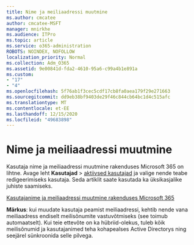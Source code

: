 ```yaml
---
title: Nime ja meiliaadressi muutmine
ms.author: cmcatee
author: cmcatee-MSFT
manager: mnirkhe
ms.audience: ITPro
ms.topic: article
ms.service: o365-administration
ROBOTS: NOINDEX, NOFOLLOW
localization_priority: Normal
ms.collection: Adm_O365
ms.assetid: 9e00841d-fda2-4610-95a6-c99a4b1e891a
ms.custom:
- "17"
- "4"
ms.openlocfilehash: 5f76ab1f3cec5cdf17cb8fa0aea179f29e271663
ms.sourcegitcommit: dd9eb38bf9403de29f46c844cb64bc1d4c515afc
ms.translationtype: MT
ms.contentlocale: et-EE
ms.lasthandoff: 12/15/2020
ms.locfileid: "49683898"
---
```

# <a name="change-a-name-and-email-address"></a>Nime ja meiliaadressi muutmine

Kasutaja nime ja meiliaadressi muutmine rakenduses Microsoft 365 on lihtne. Avage leht **Kasutajad** \> [aktiivsed kasutajad](https://go.microsoft.com/fwlink/p/?linkid=834822) ja valige nende teabe redigeerimiseks kasutaja. Seda artiklit saate kasutada ka üksikasjalike juhiste saamiseks.
  
[Kasutajanime ja meiliaadressi muutmine rakenduses Microsoft 365](https://docs.microsoft.com/microsoft-365/admin/add-users/change-a-user-name-and-email-address)
  
 **Märkus**: kui muudate kasutaja peamist meiliaadressi, kehtib nende vana meiliaadress endiselt meilisõnumite vastuvõtmiseks (see toimub automaatselt). Kui teie ettevõte on ka hübriid-olekus, tuleb kõik meilisõnumid ja kasutajanimed teha kohapealses Active Directorys ning seejärel sünkroonida selle pilvega.